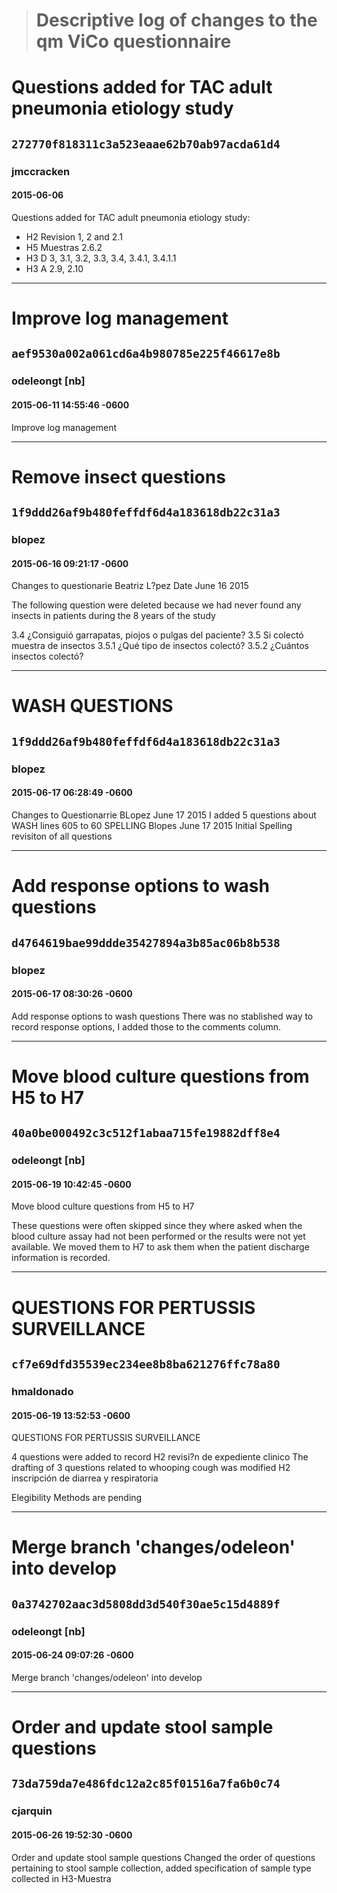> # Descriptive log of changes to the qm ViCo questionnaire

# Questions added for TAC adult pneumonia etiology study
## `272770f818311c3a523eaae62b70ab97acda61d4`
### jmccracken
#### 2015-06-06

Questions added for TAC adult pneumonia etiology study:

- H2 Revision 1, 2 and 2.1
- H5 Muestras 2.6.2
- H3 D 3, 3.1, 3.2, 3.3, 3.4, 3.4.1, 3.4.1.1
- H3 A 2.9, 2.10


---


# Improve log management
## `aef9530a002a061cd6a4b980785e225f46617e8b`
### odeleongt [nb]
#### 2015-06-11 14:55:46 -0600
Improve log management



---


# Remove insect questions
## `1f9ddd26af9b480feffdf6d4a183618db22c31a3`
### blopez
#### 2015-06-16 09:21:17 -0600


Changes to questionarie Beatriz L?pez  Date June 16 2015

The following question were deleted because we had never found any insects in patients during the 8 years of the study

3.4 ¿Consiguió garrapatas, piojos o pulgas del paciente?
3.5 Si colectó muestra de insectos
3.5.1 ¿Qué tipo de insectos colectó?
3.5.2 ¿Cuántos insectos colectó?



---


# WASH QUESTIONS
## `1f9ddd26af9b480feffdf6d4a183618db22c31a3`
### blopez
#### 2015-06-17 06:28:49 -0600
Changes to Questionarrie BLopez June 17 2015 I added 5 questions about WASH lines 605 to 60 SPELLING Blopes June 17 2015 Initial Spelling revisiton of all questions




---


# Add response options to wash questions
## `d4764619bae99ddde35427894a3b85ac06b8b538`
### blopez
#### 2015-06-17 08:30:26 -0600
Add response options to wash questions
There was no stablished way to record response options, I added those to the comments column.




---


# Move blood culture questions from H5 to H7
## `40a0be000492c3c512f1abaa715fe19882dff8e4`
### odeleongt [nb]
#### 2015-06-19 10:42:45 -0600
Move blood culture questions from H5 to H7


These questions were often skipped since they where asked when the blood culture assay had not been performed or the results were not yet available. We moved them to H7 to ask them when the patient discharge information is recorded.



---

# QUESTIONS FOR PERTUSSIS SURVEILLANCE
## `cf7e69dfd35539ec234ee8b8ba621276ffc78a80`
### hmaldonado
#### 2015-06-19 13:52:53 -0600
QUESTIONS FOR PERTUSSIS SURVEILLANCE

4 questions were added to record H2 revisi?n de expediente clinico
The drafting of 3 questions related to whooping cough was modified
H2 inscripción de diarrea y respiratoria

Elegibility Methods are pending

---

# Merge branch 'changes/odeleon' into develop
## `0a3742702aac3d5808dd3d540f30ae5c15d4889f`
### odeleongt [nb]
#### 2015-06-24 09:07:26 -0600
Merge branch 'changes/odeleon' into develop


---

# Order and update stool sample questions
## `73da759da7e486fdc12a2c85f01516a7fa6b0c74`
### cjarquin
#### 2015-06-26 19:52:30 -0600
Order and update stool sample questions
Changed the order of questions pertaining to stool sample collection, added specification of sample type collected in H3-Muestra

